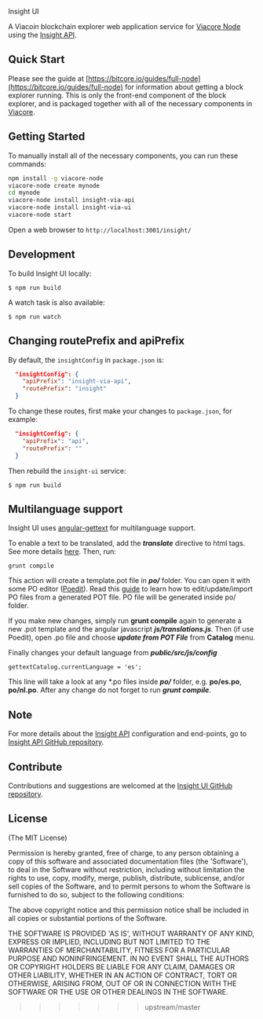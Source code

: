Insight UI

A Viacoin blockchain explorer web application service for [Viacore Node](https://github.com/bitpay/viacore-node) using the [Insight API](https://github.com/viacoin/insight-via-api).

## Quick Start

Please see the guide at [https://bitcore.io/guides/full-node](https://bitcore.io/guides/full-node) for information about getting a block explorer running. This is only the front-end component of the block explorer, and is packaged together with all of the necessary components in [Viacore](https://github.com/viacoin/viacore).

## Getting Started

To manually install all of the necessary components, you can run these commands:

```bash
npm install -g viacore-node
viacore-node create mynode
cd mynode
viacore-node install insight-via-api
viacore-node install insight-via-ui
viacore-node start
```

Open a web browser to `http://localhost:3001/insight/`

## Development

To build Insight UI locally:

```
$ npm run build
```

A watch task is also available:

```
$ npm run watch
```

## Changing routePrefix and apiPrefix

By default, the `insightConfig` in `package.json` is:

```json
  "insightConfig": {
    "apiPrefix": "insight-via-api",
    "routePrefix": "insight"
  }
```

To change these routes, first make your changes to `package.json`, for example:

```json
  "insightConfig": {
    "apiPrefix": "api",
    "routePrefix": ""
  }
```

Then rebuild the `insight-ui` service:

```
$ npm run build
```

## Multilanguage support

Insight UI uses [angular-gettext](http://angular-gettext.rocketeer.be) for multilanguage support.

To enable a text to be translated, add the ***translate*** directive to html tags. See more details [here](http://angular-gettext.rocketeer.be/dev-guide/annotate/). Then, run:

```
grunt compile
```

This action will create a template.pot file in ***po/*** folder. You can open it with some PO editor ([Poedit](http://poedit.net)). Read this [guide](http://angular-gettext.rocketeer.be/dev-guide/translate/) to learn how to edit/update/import PO files from a generated POT file. PO file will be generated inside po/ folder.

If you make new changes, simply run **grunt compile** again to generate a new .pot template and the angular javascript ***js/translations.js***. Then (if use Poedit), open .po file and choose ***update from POT File*** from **Catalog** menu.

Finally changes your default language from ***public/src/js/config***

```
gettextCatalog.currentLanguage = 'es';
```

This line will take a look at any *.po files inside ***po/*** folder, e.g.
**po/es.po**, **po/nl.po**. After any change do not forget to run ***grunt
compile***.


## Note

For more details about the [Insight API](https://github.com/viacoin/insight-via-api) configuration and end-points, go to [Insight API GitHub repository](https://github.com/viacoin/insight-via-api).

## Contribute

Contributions and suggestions are welcomed at the [Insight UI GitHub repository](https://github.com/viacoin/insight-via-ui).


## License
(The MIT License)

Permission is hereby granted, free of charge, to any person obtaining
a copy of this software and associated documentation files (the
'Software'), to deal in the Software without restriction, including
without limitation the rights to use, copy, modify, merge, publish,
distribute, sublicense, and/or sell copies of the Software, and to
permit persons to whom the Software is furnished to do so, subject to
the following conditions:

The above copyright notice and this permission notice shall be
included in all copies or substantial portions of the Software.

THE SOFTWARE IS PROVIDED 'AS IS', WITHOUT WARRANTY OF ANY KIND,
EXPRESS OR IMPLIED, INCLUDING BUT NOT LIMITED TO THE WARRANTIES OF
MERCHANTABILITY, FITNESS FOR A PARTICULAR PURPOSE AND NONINFRINGEMENT.
IN NO EVENT SHALL THE AUTHORS OR COPYRIGHT HOLDERS BE LIABLE FOR ANY
CLAIM, DAMAGES OR OTHER LIABILITY, WHETHER IN AN ACTION OF CONTRACT,
TORT OR OTHERWISE, ARISING FROM, OUT OF OR IN CONNECTION WITH THE
SOFTWARE OR THE USE OR OTHER DEALINGS IN THE SOFTWARE.
>>>>>>> upstream/master
